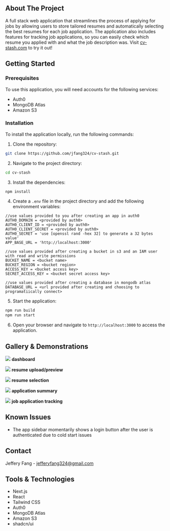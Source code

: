 ## About The Project

A full stack web application that streamlines the process of applying for jobs by allowing users to store tailored resumes and automatically selecting the best resumes for each job application. The application also includes features for tracking job applications, so you can easily check which resume you applied with and what the job description was. Visit [cv-stash.com](https://cv-stash.com) to try it out!

## Getting Started

### Prerequisites

To use this application, you will need accounts for the following services:

- Auth0
- MongoDB Atlas
- Amazon S3

### Installation

To install the application locally, run the following commands:

1. Clone the repository:

```sh
git clone https://github.com/jfang324/cv-stash.git
```

2. Navigate to the project directory:

```sh
cd cv-stash
```

3. Install the dependencies:

```sh
npm install
```

4. Create a `.env` file in the project directory and add the following environment variables:

```env
//use values provided to you after creating an app in auth0
AUTH0_DOMAIN = <provided by auth0>
AUTH0_CLIENT_ID = <provided by auth0>
AUTH0_CLIENT_SECRET = <provided by auth0>
AUTH0_SECRET = 'use [openssl rand -hex 32] to generate a 32 bytes value'
APP_BASE_URL = 'http://localhost:3000'

//use values provided after creating a bucket in s3 and an IAM user with read and write permissions
BUCKET_NAME = <bucket name>
BUCKET_REGION = <bucket region>
ACCESS_KEY = <bucket access key>
SECRET_ACCESS_KEY = <bucket secret access key>

//use values provided after creating a database in mongodb atlas
DATABASE_URL = <url provided after creating and choosing to programatiically connect>
```

5. Start the application:

```sh
npm run build
npm run start
```

6. Open your browser and navigate to `http://localhost:3000` to access the application.

## Gallery & Demonstrations

<img src='https://github.com/user-attachments/assets/abfe4d75-04c4-414e-a260-7bc17a234b71'></img>
__dashboard__

<img src='https://github.com/user-attachments/assets/428374f8-9669-452e-b4e9-ef726a63913d'></img>
__resume upload/preview__

<img src='https://github.com/user-attachments/assets/85fea6fe-8643-4d0f-b2f0-39ea3066e1a0'></img>
__resume selection__

<img src='https://github.com/user-attachments/assets/9f14c121-d56e-4f50-9aae-1cc6f31d1856'></img>
__application summary__

<img src='https://github.com/user-attachments/assets/4ae833e4-d015-4cd9-b14b-76253b6a5b25'></img>
__job application tracking__

## Known Issues

- The app sidebar momentarily shows a login button after the user is authenticated due to cold start issues

## Contact

Jeffery Fang - [jefferyfang324@gmail.com](mailto:jefferyfang324@gmail.com)

## Tools & Technologies

- Next.js
- React
- Tailwind CSS
- Auth0
- MongoDB Atlas
- Amazon S3
- shadcn/ui
